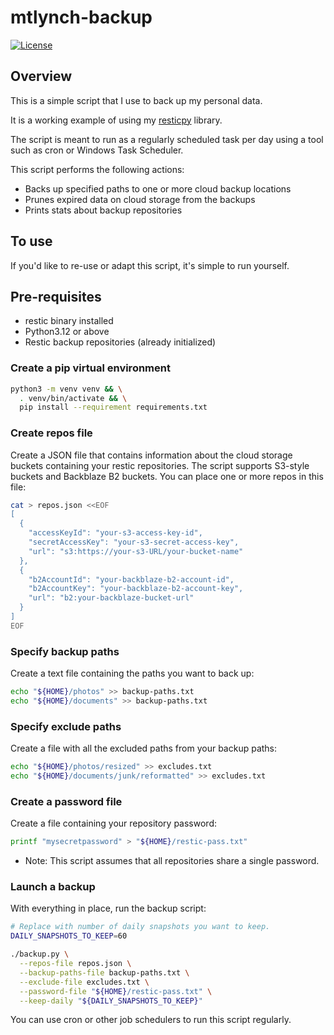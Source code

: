 # mtlynch-backup

[![License](http://img.shields.io/:license-mit-blue.svg?style=flat-square)](LICENSE)

## Overview

This is a simple script that I use to back up my personal data.

It is a working example of using my [resticpy](https://github.com/mtlynch/resticpy) library.

The script is meant to run as a regularly scheduled task per day using a tool such as cron or Windows Task Scheduler.

This script performs the following actions:

* Backs up specified paths to one or more cloud backup locations
* Prunes expired data on cloud storage from the backups
* Prints stats about backup repositories

## To use

If you'd like to re-use or adapt this script, it's simple to run yourself.

## Pre-requisites

* restic binary installed
* Python3.12 or above
* Restic backup repositories (already initialized)

### Create a pip virtual environment

```bash
python3 -m venv venv && \
  . venv/bin/activate && \
  pip install --requirement requirements.txt
```

### Create repos file

Create a JSON file that contains information about the cloud storage buckets containing your restic repositories. The script supports S3-style buckets and Backblaze B2 buckets. You can place one or more repos in this file:

```bash
cat > repos.json <<EOF
[
  {
    "accessKeyId": "your-s3-access-key-id",
    "secretAccessKey": "your-s3-secret-access-key",
    "url": "s3:https://your-s3-URL/your-bucket-name"
  },
  {
    "b2AccountId": "your-backblaze-b2-account-id",
    "b2AccountKey": "your-backblaze-b2-account-key",
    "url": "b2:your-backblaze-bucket-url"
  }
]
EOF
```

### Specify backup paths

Create a text file containing the paths you want to back up:

```bash
echo "${HOME}/photos" >> backup-paths.txt
echo "${HOME}/documents" >> backup-paths.txt
```

### Specify exclude paths

Create a file with all the excluded paths from your backup paths:

```bash
echo "${HOME}/photos/resized" >> excludes.txt
echo "${HOME}/documents/junk/reformatted" >> excludes.txt
```

### Create a password file

Create a file containing your repository password:

```bash
printf "mysecretpassword" > "${HOME}/restic-pass.txt"
```

* Note: This script assumes that all repositories share a single password.

### Launch a backup

With everything in place, run the backup script:

```bash
# Replace with number of daily snapshots you want to keep.
DAILY_SNAPSHOTS_TO_KEEP=60

./backup.py \
  --repos-file repos.json \
  --backup-paths-file backup-paths.txt \
  --exclude-file excludes.txt \
  --password-file "${HOME}/restic-pass.txt" \
  --keep-daily "${DAILY_SNAPSHOTS_TO_KEEP}"
```

You can use cron or other job schedulers to run this script regularly.
